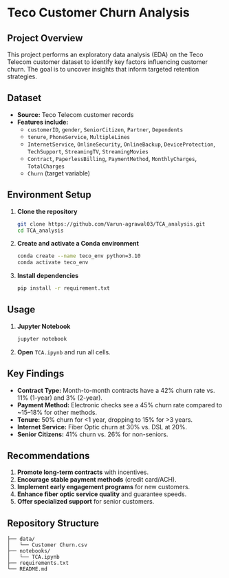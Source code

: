 # Teco Customer Churn Analysis

## Project Overview
This project performs an exploratory data analysis (EDA) on the Teco Telecom customer dataset to identify key factors influencing customer churn. The goal is to uncover insights that inform targeted retention strategies.

## Dataset
- **Source:** Teco Telecom customer records
- **Features include:**
  - `customerID`, `gender`, `SeniorCitizen`, `Partner`, `Dependents`
  - `tenure`, `PhoneService`, `MultipleLines`
  - `InternetService`, `OnlineSecurity`, `OnlineBackup`, `DeviceProtection`, `TechSupport`, `StreamingTV`, `StreamingMovies`
  - `Contract`, `PaperlessBilling`, `PaymentMethod`, `MonthlyCharges`, `TotalCharges`
  - `Churn` (target variable)

## Environment Setup
1. **Clone the repository**
   ```bash
   git clone https://github.com/Varun-agrawal03/TCA_analysis.git
   cd TCA_analysis
   ```
2. **Create and activate a Conda environment**
   ```bash
   conda create --name teco_env python=3.10
   conda activate teco_env
   ```
3. **Install dependencies**
   ```bash
   pip install -r requirement.txt
   ```

## Usage
1. **Jupyter Notebook**
   ```bash
   jupyter notebook
   ```
2. **Open** `TCA.ipynb` and run all cells.

## Key Findings
- **Contract Type:** Month-to-month contracts have a 42% churn rate vs. 11% (1-year) and 3% (2-year).
- **Payment Method:** Electronic checks see a 45% churn rate compared to ~15–18% for other methods.
- **Tenure:** 50% churn for <1 year, dropping to 15% for >3 years.
- **Internet Service:** Fiber Optic churn at 30% vs. DSL at 20%.
- **Senior Citizens:** 41% churn vs. 26% for non-seniors.

## Recommendations
1. **Promote long-term contracts** with incentives.
2. **Encourage stable payment methods** (credit card/ACH).
3. **Implement early engagement programs** for new customers.
4. **Enhance fiber optic service quality** and guarantee speeds.
5. **Offer specialized support** for senior customers.

## Repository Structure
```
├── data/
│   └── Customer Churn.csv
├── notebooks/
│   └── TCA.ipynb
├── requirements.txt
└── README.md
```


